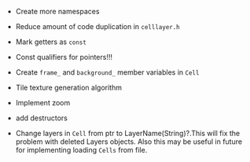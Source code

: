 - Create more namespaces
- Reduce amount of code duplication in `celllayer.h`
- Mark getters as `const`
- Const qualifiers for pointers!!!
- Create `frame_` and `background_` member variables in `Cell`
- Tile texture generation algorithm
- Implement zoom
- add destructors

- Change layers in `Cell` from ptr to LayerName(String)?.This will fix the problem with deleted Layers objects. Also this may be useful in future for implementing loading `Cells` from file.